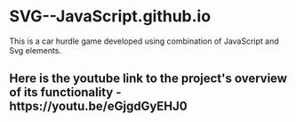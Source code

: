 # SVG--JavaScript.github.io
This is a car hurdle game developed using combination of  JavaScript and Svg elements.
<h2>Here is the youtube link to the project's overview of its functionality - https://youtu.be/eGjgdGyEHJ0</h2>
